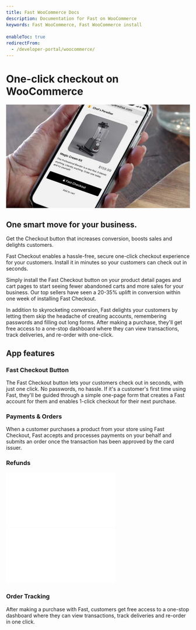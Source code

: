 ```yaml
---
title: Fast WooCommerce Docs
description: Documentation for Fast on WooCommerce
keywords: Fast WooCommerce, Fast WooCommerce install

enableToc: true
redirectFrom:
  - /developer-portal/woocommerce/
---
```


# One-click checkout on WooCommerce

![Fast Checkout button on a product page](images/fast-product-preview.jpg)

## One smart move for your business.

Get the Checkout button that increases conversion, boosts sales and delights customers.

Fast Checkout enables a hassle-free, secure one-click checkout experience for your customers. Install it in minutes so your customers can check out in seconds.

Simply install the Fast Checkout button on your product detail pages and cart pages to start seeing fewer abandoned carts and more sales for your business. Our top sellers have seen a 20-35% uplift in conversion within one week of installing Fast Checkout.

In addition to skyrocketing conversion, Fast delights your customers by letting them skip the headache of creating accounts, remembering passwords and filling out long forms. After making a purchase, they'll get free access to a one-stop dashboard where they can view transactions, track deliveries, and re-order with one-click.

## App features

### Fast Checkout Button

The Fast Checkout button lets your customers check out in seconds, with just one click. No passwords, no hassle. If it's a customer's first time using Fast, they'll be guided through a simple one-page form that creates a Fast account for them and enables 1-click checkout for their next purchase.

### Payments & Orders

When a customer purchases a product from your store using Fast Checkout, Fast accepts and processes payments on your behalf and submits an order once the transaction has been approved by the card issuer.

### Refunds

<embed src="/reusables/for-developers/_platform_all_refunds_via_api_quick_summary.md" />

<embed src="/reusables/for-developers/_platform_all_refunds_via_store_admin.md" />

### Order Tracking

After making a purchase with Fast, customers get free access to a one-stop dashboard where they can view transactions, track deliveries and re-order in one click.
